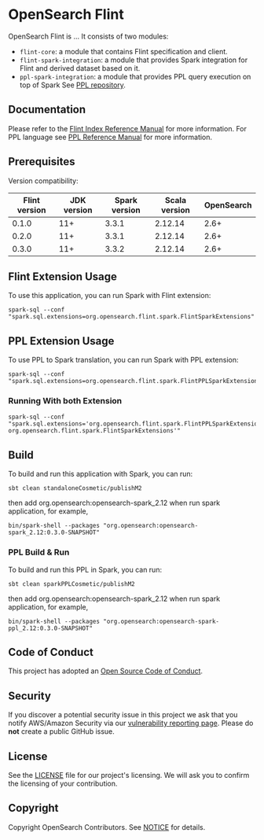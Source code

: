# OpenSearch Flint

OpenSearch Flint is ... It consists of two modules:

- `flint-core`: a module that contains Flint specification and client.
- `flint-spark-integration`: a module that provides Spark integration for Flint and derived dataset based on it.
- `ppl-spark-integration`: a module that provides PPL query execution on top of Spark See [PPL repository](https://github.com/opensearch-project/piped-processing-language).

## Documentation

Please refer to the [Flint Index Reference Manual](./docs/index.md) for more information.
For PPL language see [PPL Reference Manual](https://github.com/opensearch-project/sql/blob/main/docs/user/ppl/index.rst) for more information.

## Prerequisites

Version compatibility:

| Flint version | JDK version | Spark version | Scala version | OpenSearch |
|---------------|-------------|---------------|---------------|------------|
| 0.1.0         | 11+         | 3.3.1         | 2.12.14       | 2.6+       |
| 0.2.0         | 11+         | 3.3.1         | 2.12.14       | 2.6+       |
| 0.3.0         | 11+         | 3.3.2         | 2.12.14       | 2.6+       |

## Flint Extension Usage 

To use this application, you can run Spark with Flint extension:

```
spark-sql --conf "spark.sql.extensions=org.opensearch.flint.spark.FlintSparkExtensions"
```

## PPL Extension Usage

To use PPL to Spark translation, you can run Spark with PPL extension:

```
spark-sql --conf "spark.sql.extensions=org.opensearch.flint.spark.FlintPPLSparkExtensions"
```

### Running With both Extension 
```
spark-sql --conf "spark.sql.extensions='org.opensearch.flint.spark.FlintPPLSparkExtensions, org.opensearch.flint.spark.FlintSparkExtensions'"
```

## Build

To build and run this application with Spark, you can run:

```
sbt clean standaloneCosmetic/publishM2
```
then add org.opensearch:opensearch-spark_2.12 when run spark application, for example,
```
bin/spark-shell --packages "org.opensearch:opensearch-spark_2.12:0.3.0-SNAPSHOT"
```

### PPL Build & Run 

To build and run this PPL in Spark, you can run:

```
sbt clean sparkPPLCosmetic/publishM2
```
then add org.opensearch:opensearch-spark_2.12 when run spark application, for example,
```
bin/spark-shell --packages "org.opensearch:opensearch-spark-ppl_2.12:0.3.0-SNAPSHOT"
```

## Code of Conduct

This project has adopted an [Open Source Code of Conduct](./CODE_OF_CONDUCT.md).

## Security

If you discover a potential security issue in this project we ask that you notify AWS/Amazon Security via our [vulnerability reporting page](http://aws.amazon.com/security/vulnerability-reporting/). Please do **not** create a public GitHub issue.

## License

See the [LICENSE](./LICENSE.txt) file for our project's licensing. We will ask you to confirm the licensing of your contribution.

## Copyright

Copyright OpenSearch Contributors. See [NOTICE](./NOTICE) for details.

